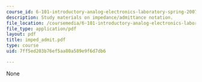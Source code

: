 ```yaml
---
course_id: 6-101-introductory-analog-electronics-laboratory-spring-2007
description: Study materials on impedance/admittance notation.
file_location: /coursemedia/6-101-introductory-analog-electronics-laboratory-spring-2007/7ff5ed203b76ef5aa80a589e9f6d7db6_imped_admit.pdf
file_type: application/pdf
layout: pdf
title: imped_admit.pdf
type: course
uid: 7ff5ed203b76ef5aa80a589e9f6d7db6

---
```

None